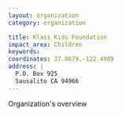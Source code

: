 ```yaml
---
layout: organization
category: organization

title: Klass Kids Foundation
impact_area: Children
keywords: 
coordinates: 37.8679,-122.4989
address: |
  P.O. Box 925
  Sausalito CA 94966
---
```

Organization's overview
